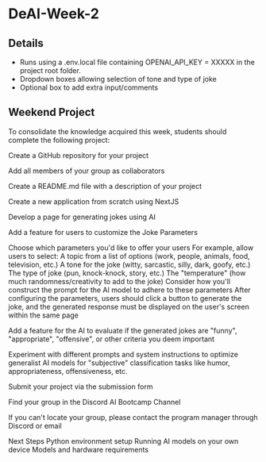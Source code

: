 # DeAI-Week-2

## Details
- Runs using a .env.local file containing OPENAI_API_KEY = XXXXX in the project root folder.
- Dropdown boxes allowing selection of tone and type of joke
- Optional box to add extra input/comments

## Weekend Project
To consolidate the knowledge acquired this week, students should complete the following project:

Create a GitHub repository for your project

Add all members of your group as collaborators

Create a README.md file with a description of your project

Create a new application from scratch using NextJS

Develop a page for generating jokes using AI

Add a feature for users to customize the Joke Parameters

Choose which parameters you'd like to offer your users
For example, allow users to select:
A topic from a list of options (work, people, animals, food, television, etc.)
A tone for the joke (witty, sarcastic, silly, dark, goofy, etc.)
The type of joke (pun, knock-knock, story, etc.)
The "temperature" (how much randomness/creativity to add to the joke)
Consider how you'll construct the prompt for the AI model to adhere to these parameters
After configuring the parameters, users should click a button to generate the joke, and the generated response must be displayed on the user's screen within the same page

Add a feature for the AI to evaluate if the generated jokes are "funny", "appropriate", "offensive", or other criteria you deem important

Experiment with different prompts and system instructions to optimize generalist AI models for "subjective" classification tasks like humor, appropriateness, offensiveness, etc.

Submit your project via the submission form

Find your group in the Discord AI Bootcamp Channel

If you can't locate your group, please contact the program manager through Discord or email

Next Steps
Python environment setup
Running AI models on your own device
Models and hardware requirements
